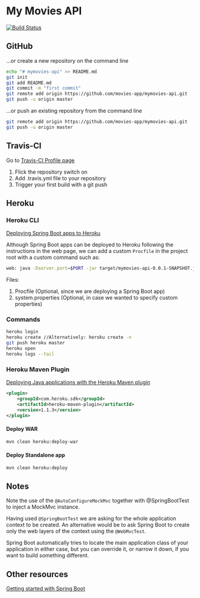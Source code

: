 My Movies API
=============

[![Build Status](https://travis-ci.org/movies-app/mymovies-api.svg?branch=master)](https://travis-ci.org/movies-app/mymovies-api)

## GitHub

…or create a new repository on the command line
```bash
echo "# mymovies-api" >> README.md
git init
git add README.md
git commit -m "first commit"
git remote add origin https://github.com/movies-app/mymovies-api.git
git push -u origin master
```

…or push an existing repository from the command line
```bash
git remote add origin https://github.com/movies-app/mymovies-api.git
git push -u origin master
```

## Travis-CI
Go to [Travis-CI Profile page](https://travis-ci.org/profile)

1. Flick the repository switch on
2. Add .travis.yml file to your repository
3. Trigger your first build with a git push

## Heroku

### Heroku CLI

[Deploying Spring Boot apps to Heroku](https://devcenter.heroku.com/articles/deploying-spring-boot-apps-to-heroku)

Although Spring Boot apps can be deployed to Heroku following the instructions in the web page, we can add a custom
`Procfile` in the project root with a custom command such as:
```bash
web: java -Dserver.port=$PORT -jar target/mymovies-api-0.0.1-SNAPSHOT.jar
```

Files:
1. Procfile (Optional, since we are deploying a Spring Boot app)
2. system.properties (Optional, in case we wanted to specify custom properties)

### Commands
```bash
heroku login
heroku create //Alternatively: heroku create -n
git push heroku master
heroku open
heroku logs --tail
```
### Heroku Maven Plugin

[Deploying Java applications with the Heroku Maven plugin](https://devcenter.heroku.com/articles/deploying-java-applications-with-the-heroku-maven-plugin)

```xml
<plugin>
    <groupId>com.heroku.sdk</groupId>
    <artifactId>heroku-maven-plugin</artifactId>
    <version>1.1.3</version>
</plugin>
```

#### Deploy WAR
```bash
mvn clean heroku:deploy-war
```
#### Deploy Standalone app
```bash
mvn clean heroku:deploy

```

## Notes
Note the use of the `@AutoConfigureMockMvc` together with @SpringBootTest to inject a MockMvc instance.

Having used `@SpringBootTest` we are asking for the whole application context to be created. An alternative would be to
ask Spring Boot to create only the web layers of the context using the `@WebMvcTest`.

Spring Boot automatically tries to locate the main application class of your application in either case, but you can
override it, or narrow it down, if you want to build something different.

## Other resources

[Getting started with Spring Boot](https://spring.io/guides/gs/spring-boot/)